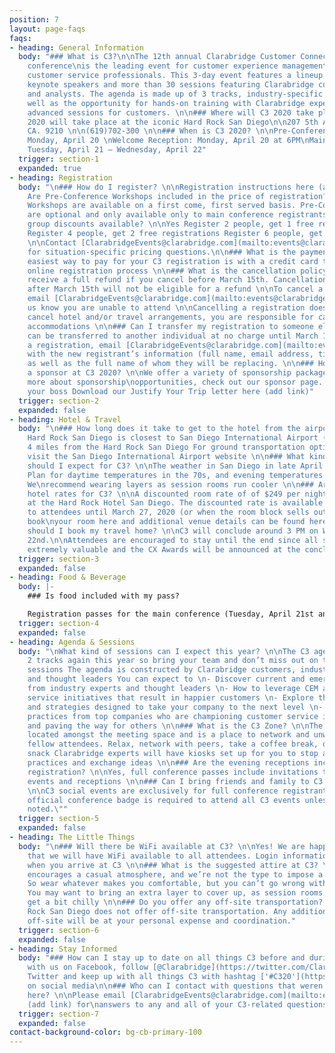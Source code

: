 ```yaml
---
position: 7
layout: page-faqs
faqs:
- heading: General Information
  body: "### What is C3?\n\nThe 12th annual Clarabridge Customer Connections (C3)
    conference\nis the leading event for customer experience management and social
    customer service professionals. This 3-day event features a lineup of cutting-edge
    keynote speakers and more than 30 sessions featuring Clarabridge customers, partners,
    and analysts. The agenda is made up of 3 tracks, industry-specific sessions, as
    well as the opportunity for hands-on training with Clarabridge experts during
    advanced sessions for customers. \n\n### Where will C3 2020 take place? \n\nC3
    2020 will take place at the iconic Hard Rock San Diego\n\n207 5th Avenu San Diego,
    CA. 9210 \n\n(619)702-300 \n\n### When is C3 2020? \n\nPre-Conference Workshops:
    Monday, April 20 \nWelcome Reception: Monday, April 20 at 6PM\nMain Conference:
    Tuesday, April 21 – Wednesday, April 22"
  trigger: section-1
  expanded: true
- heading: Registration
  body: "\n### How do I register? \n\nRegistration instructions here (add link)\n\n###
    Are Pre-Conference Workshops included in the price of registration?\n\nYes, Pre-Conference
    Workshops are available on a first come, first served basis. Pre-Conference Workshops
    are optional and only available only to main conference registrants \n\n### Are
    group discounts available? \n\nYes Register 2 people, get 1 free registration
    Register 4 people, get 2 free registrations Register 6 people, get 3 free registrations
    \n\nContact [ClarabridgeEvents@clarabridge.com](mailto:events@clarabridge.com)
    for situation-specific pricing questions.\n\n### What is the payment policy? \n\nThe
    easiest way to pay for your C3 registration is with a credit card through the
    online registration process \n\n### What is the cancellation policy? \n\nYou will
    receive a full refund if you cancel before March 15th. Cancellations received
    after March 15th will not be eligible for a refund \n\nTo cancel a registration,
    email [ClarabridgeEvents@clarabridge.com](mailto:events@clarabridge.com) to let
    us know you are unable to attend \n\nCancelling a registration does not automatically
    cancel hotel and/or travel arrangements, you are responsible for cancelling any
    accommodations \n\n### Can I transfer my registration to someone else? \n\nRegistrations
    can be transferred to another individual at no charge until March 15th To transfer
    a registration, email [ClarabridgeEvents@clarabridge.com](mailto:events@clarabridge.com)
    with the new registrant’s information (full name, email address, title, company)
    as well as the full name of whom they will be replacing. \n\n### How can I become
    a sponsor at C3 2020? \n\nWe offer a variety of sponsorship packages. To learn
    more about sponsorship\nopportunities, check out our sponsor page. Need help convincing
    your boss Download our Justify Your Trip letter here (add link)"
  trigger: section-2
  expanded: false
- heading: Hotel & Travel
  body: "\n### How long does it take to get to the hotel from the airport? \n\nThe
    Hard Rock San Diego is closest to San Diego International Airport (approximately
    4 miles from the Hard Rock San Diego For ground transportation options please
    visit the San Diego International Airport website \n\n### What kind of weather
    should I expect for C3? \n\nThe weather in San Diego in late April is beautiful!
    Plan for daytime temperatures in the 70s, and evening temperatures in the upper-50s.
    We\nrecommend wearing layers as session rooms run cooler \n\n### Are there special
    hotel rates for C3? \n\nA discounted room rate of of $249 per night has been secured
    at the Hard Rock Hotel San Diego. The discounted rate is available exclusively
    to attendees until March 27, 2020 (or when the room block sells out). You can
    book\nyour room here and additional venue details can be found here \n\n### When
    should I book my travel home? \n\nC3 will conclude around 3 PM on Wednesday, April
    22nd.\n\nAttendees are encouraged to stay until the end since all sessions are
    extremely valuable and the CX Awards will be announced at the conclusion of C3."
  trigger: section-3
  expanded: false
- heading: Food & Beverage
  body: |-
    ### Is food included with my pass?

    Registration passes for the main conference (Tuesday, April 21st and Wednesday, April 22nd) include breakfast, snacks during breaks, lunch and dinner. The Hard Rock offers a variety of dining options as well.
  trigger: section-4
  expanded: false
- heading: Agenda & Sessions
  body: "\nWhat kind of sessions can I expect this year? \n\nThe C3 agenda will have
    2 tracks again this year so bring your team and don’t miss out on these valuable
    sessions The agenda is constructed by Clarabridge customers, industry analysts
    and thought leaders You can expect to \n- Discover current and emerging trends
    from industry experts and thought leaders \n- How to leverage CEM and digitalcustomer
    service initiatives that result in happier customers \n- Explore the latest products
    and strategies designed to take your company to the next level \n- Learn best
    practices from top companies who are championing customer service initiatives
    and paving the way for others \n\n### What is the C3 Zone? \n\nThe C3 Zone is
    located amongst the meeting space and is a place to network and unwind with your
    fellow attendees. Relax, network with peers, take a coffee break, or enjoy a nice
    snack Clarabridge experts will have kiosks set up for you to stop and learn best
    practices and exchange ideas \n\n### Are the evening receptions included in my
    registration? \n\nYes, full conference passes include invitations to all evening
    events and receptions \n\n### Can I bring friends and family to C3 social events?
    \n\nC3 social events are exclusively for full conference registrants only. An
    official conference badge is required to attend all C3 events unless otherwise
    noted.\""
  trigger: section-5
  expanded: false
- heading: The Little Things
  body: "\n### Will there be WiFi available at C3? \n\nYes! We are happy to announce
    that we will have WiFi available to all attendees. Login information will be available
    when you arrive at C3 \n\n### What is the suggested attire at C3? \n\nClarabridge
    encourages a casual atmosphere, and we’re not the type to impose a dress code.
    So wear whatever makes you comfortable, but you can’t go wrong with business casual.
    You may want to bring an extra layer to cover up, as session rooms can sometimes
    get a bit chilly \n\n### Do you offer any off-site transportation? \n\nThe Hard
    Rock San Diego does not offer off-site transportation. Any additional transportation
    off-site will be at your personal expense and coordination."
  trigger: section-6
  expanded: false
- heading: Stay Informed
  body: "### How can I stay up to date on all things C3 before and during the event\n\nConnect
    with us on Facebook, follow [@Clarabridge](https://twitter.com/Clarabridge) on
    Twitter and keep up with all things C3 with hashtag ['#C320'](https://twitter.com/search?q=C320&src=typed_query)
    on social media\n\n### Who can I contact with questions that weren’t answered
    here? \n\nPlease email [ClarabridgeEvents@clarabridge.com](mailto:events@clarabridge.com)
    (add link) for\nanswers to any and all of your C3-related questions."
  trigger: section-7
  expanded: false
contact-background-color: bg-cb-primary-100
---
```


